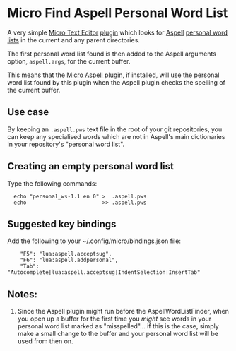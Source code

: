 # Micro Find Aspell Personal Word List

A very simple [Micro Text Editor](https://micro-editor.github.io/) 
[plugin](https://micro-editor.github.io/plugins.html) which looks for 
[Aspell](http://aspell.net/) [personal word 
lists](http://aspell.net/man-html/Creating-an-Individual-Word-List.html#Creating-an-Individual-Word-List) 
in the current and any parent directories. 

The first personal word list found is then added to the Aspell arguments 
option, `aspell.args`, for the current buffer. 

This means that the [Micro Aspell 
plugin](https://github.com/priner/micro-aspell-plugin), if installed, will 
use the personal word list found by this plugin when the Aspell plugin 
checks the spelling of the current buffer. 

## Use case

By keeping an `.aspell.pws` text file in the root of your git 
repositories, you can keep any specialised words which are not in Aspell's 
main dictionaries in your repository's "personal word list". 

## Creating an empty personal word list

Type the following commands:

```
  echo "personal_ws-1.1 en 0" >  .aspell.pws
  echo                        >> .aspell.pws
```

## Suggested key bindings

Add the following to your ~/.config/micro/bindings.json file:

```
    "F5": "lua:aspell.acceptsug",
    "F6": "lua:aspell.addpersonal",
    "Tab": "Autocomplete|lua:aspell.acceptsug|IndentSelection|InsertTab"
```

## Notes:

1. Since the Aspell plugin might run before the AspellWordListFinder, when 
   you open up a buffer for the first time you *might* see words in your 
   personal word list marked as "misspelled"... if this is the case, 
   simply make a small change to the buffer and your personal word list 
   will be used from then on. 
   